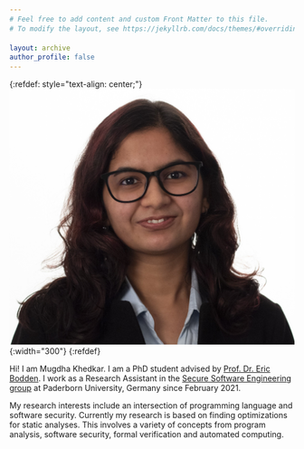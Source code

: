 ```yaml
---
# Feel free to add content and custom Front Matter to this file.
# To modify the layout, see https://jekyllrb.com/docs/themes/#overriding-theme-defaults

layout: archive
author_profile: false
---
```

{:refdef: style="text-align: center;"}
![](Mugdhaphoto.jpg){:width="300"}
{:refdef}

Hi! I am Mugdha Khedkar. I am a PhD student advised by [Prof. Dr. Eric Bodden](https://www.bodden.de/). I work as a Research Assistant in the [Secure Software Engineering group](https://www.hni.uni-paderborn.de/sse/) at Paderborn University, Germany since February 2021.

My research interests include an intersection of programming language and software security. Currently my research is based on finding optimizations for static analyses. This involves a variety of concepts from program analysis, software security, formal verification and automated computing. 

<!-- and exploring the possibility of static analyses optimizing themselves to a given target program. -->